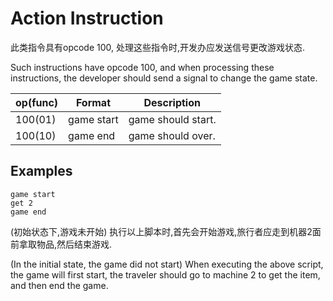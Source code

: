 # Action Instruction

 此类指令具有opcode 100, 处理这些指令时,开发办应发送信号更改游戏状态.

Such instructions have opcode 100, and when processing these instructions, the developer should send a signal to change the game state.

| op(func) | Format | Description|
|------|-------|----------|
| 100(01) | game start | game should start.|
| 100(10) | game end | game should over.|


## Examples

```
game start
get 2
game end
```

(初始状态下,游戏未开始) 执行以上脚本时,首先会开始游戏,旅行者应走到机器2面前拿取物品,然后结束游戏.

(In the initial state, the game did not start) When executing the above script, the game will first start, the traveler should go to machine 2 to get the item, and then end the game.
